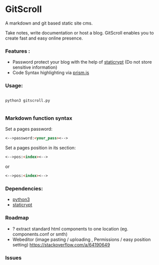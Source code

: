 

# GitScroll

A markdown and git based static site cms.

Take notes, write documentation or host a blog. GitScroll enables you to create fast and easy online presence.

### Features : 

* Password protect your blog with the help of [staticrypt](https://github.com/robinmoisson/staticrypt)
    (Do not store sensitive information)
* Code Syntax highlighting via [prism.js](https://prismjs.com/index.html)

### Usage:

```bash
 
python3 gitscroll.py
 
```

### Markdown function syntax

Set a pages password:

```Markdown
<-->password:<your_pass><-->
```

Set a pages position in its section:

```Markdown
<-->pos:<index><-->
```
or
```markdown
<-->pos:<index><-->
```


### Dependencies:

* [python3](https://www.python.org/)
* [staticrypt](https://github.com/robinmoisson/staticrypt)


### Roadmap

- ? extract standard html components to one location (eg. components.conf or smth)
- Webeditor (image pasting / uploading , Permissions / easy position setting) https://stackoverflow.com/a/64190649

### Issues

